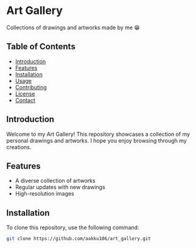# Art Gallery

Collections of drawings and artworks made by me 😁

## Table of Contents

- [Introduction](#introduction)
- [Features](#features)
- [Installation](#installation)
- [Usage](#usage)
- [Contributing](#contributing)
- [License](#license)
- [Contact](#contact)

## Introduction

Welcome to my Art Gallery! This repository showcases a collection of my personal drawings and artworks. I hope you enjoy browsing through my creations.

## Features

- A diverse collection of artworks
- Regular updates with new drawings
- High-resolution images

## Installation

To clone this repository, use the following command:

```bash
git clone https://github.com/aakku106/art_gallery.git
```
